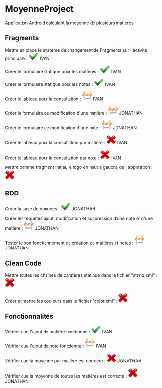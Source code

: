 # MoyenneProject
Application Android calculant la moyenne de plusieurs matieres


## Fragments

Mettre en place le système de changement de Fragments sur l'activité principale : ![alt text][logook]  IVAN

Créer le formulaire statique pour les matières : ![alt text][logook]  IVAN

Créer le formulaire statique pour les notes : ![alt text][logook]  IVAN

Créer le tableau pour la consultation : ![alt text][logokook]  IVAN

Créer le formulaire de modification d'une matière : ![alt text][logokook]  JONATHAN

Créer le formulaire de modification d'une note : ![alt text][logokook]  JONATHAN

Créer le tableau pour la consultation par matière : ![alt text][logoko]  IVAN

Créer le tableau pour la consultation par note : ![alt text][logoko]  IVAN

Mettre comme fragment initial, le logo en haut à gauche de l'application : ![alt text][logoko]

## BDD

Créer la base de données : ![alt text][logook]  JONATHAN

Créer les requêtes ajout, modification et suppression d'une note et d'une matière : ![alt text][logokook]  JONATHAN

Tester le bon fonctionnement de création de matières et notes : ![alt text][logokook]   JONATHAN

## Clean Code

Mettre toutes les chaînes de caratères statique dans le fichier "string.xml" : ![alt text][logoko]

Créer et mettre les couleurs dans le fichier "color.xml" : ![alt text][logoko]

## Fonctionnalités

Vérifier que l'ajout de matière fonctionne : ![alt text][logook]  IVAN

Vérifier que l'ajout de note fonctionne : ![alt text][logokook]  IVAN

Vérifier que la moyenne par matière est correcte : ![alt text][logoko]  JONATHAN

Vérifier que la moyenne de toutes les matières est correcte : ![alt text][logoko]   JONATHAN


[logoko]:https://github.com/izyj/MoyenneProject/blob/master/doc/ko.png "KO"
[logook]:https://github.com/izyj/MoyenneProject/blob/master/doc/ok.png "OK"
[logokook]:https://github.com/izyj/MoyenneProject/blob/master/doc/okko.png "EN CONSTRUCTION"
